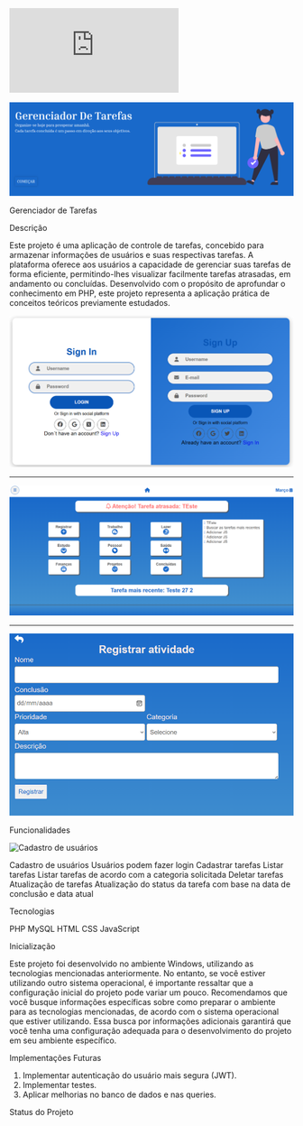 ![Screwdriver Wrench](https://cdnjs.cloudflare.com/ajax/libs/font-awesome/5.15.4/css/solid.min.css)

![](public/assets/img/home.png)

<i class="fa-solid fa-link"></i> Gerenciador de Tarefas

<i class="fa-solid fa-book-open"></i> Descrição

Este projeto é uma aplicação de controle de tarefas, concebido para armazenar informações de usuários e suas respectivas tarefas. A plataforma oferece aos usuários a capacidade de gerenciar suas tarefas de forma eficiente, permitindo-lhes visualizar facilmente tarefas atrasadas, em andamento ou concluídas. Desenvolvido com o propósito de aprofundar o conhecimento em PHP, este projeto representa a aplicação prática de conceitos teóricos previamente estudados.

![](public/assets/img/loginReadme.png)
_______________________________________
![](public/assets/img/indexReadme.png)
____________________________________________
![](public/assets/img/registrarTarefasReadme.png)

<i class="fa-solid fa-screwdriver-wrench"></i> Funcionalidades

![Cadastro de usuários](https://img.shields.io/badge/Cadastro%20de%20usu%C3%A1rios-%F0%9F%94%97-blue)

<i class="fas fa-circle fa-bounce fa-2xs"></i> Cadastro de usuários
<i class="fas fa-circle fa-bounce fa-2xs"></i> Usuários podem fazer login
<i class="fas fa-circle fa-bounce fa-2xs"></i> Cadastrar tarefas
<i class="fas fa-circle fa-bounce fa-2xs"></i> Listar tarefas
<i class="fas fa-circle fa-bounce fa-2xs"></i> Listar tarefas de acordo com a categoria solicitada
<i class="fas fa-circle fa-bounce fa-2xs"></i> Deletar tarefas
<i class="fas fa-circle fa-bounce fa-2xs"></i> Atualização de tarefas
<i class="fas fa-circle fa-bounce fa-2xs"></i> Atualização do status da tarefa com base na data de conclusão e data atual

<i class="fas fa-code"></i> Tecnologias 

<i class="fas fa-circle fa-bounce fa-2xs"></i> PHP
<i class="fas fa-circle fa-bounce fa-2xs"></i> MySQL
<i class="fas fa-circle fa-bounce fa-2xs"></i> HTML
<i class="fas fa-circle fa-bounce fa-2xs"></i> CSS
<i class="fas fa-circle fa-bounce fa-2xs"></i> JavaScript

<i class="fas fa-hourglass-start"></i> Inicialização


Este projeto foi desenvolvido no ambiente Windows, utilizando as tecnologias mencionadas anteriormente. No entanto, se você estiver utilizando outro sistema operacional, é importante ressaltar que a configuração inicial do projeto pode variar um pouco. Recomendamos que você busque informações específicas sobre como preparar o ambiente para as tecnologias mencionadas, de acordo com o sistema operacional que estiver utilizando. Essa busca por informações adicionais garantirá que você tenha uma configuração adequada para o desenvolvimento do projeto em seu ambiente específico.

<i class="fa-solid fa-link"></i> Implementações Futuras

1. Implementar autenticação do usuário mais segura (JWT).
2. Implementar testes.
3. Aplicar melhorias no banco de dados e nas queries.

Status do Projeto

